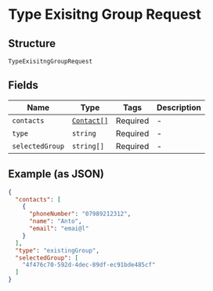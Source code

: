
# Type Exisitng Group Request

## Structure

`TypeExisitngGroupRequest`

## Fields

| Name | Type | Tags | Description |
|  --- | --- | --- | --- |
| `contacts` | [`Contact[]`](../../doc/models/contact.md) | Required | - |
| `type` | `string` | Required | - |
| `selectedGroup` | `string[]` | Required | - |

## Example (as JSON)

```json
{
  "contacts": [
    {
      "phoneNumber": "07989212312",
      "name": "Anto",
      "email": "emai@l"
    }
  ],
  "type": "existingGroup",
  "selectedGroup": [
    "4f476c70-592d-4dec-89df-ec91bde485cf"
  ]
}
```

